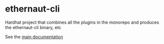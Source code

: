 # ethernaut-cli

Hardhat project that combines all the plugins in the monorepo and produces the ethernaut-cli binary, etc

See the [main documentation](../../README.md)
